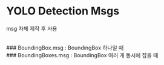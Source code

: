 # YOLO Detection Msgs

msg 자체 제작 후 사용

<br/>
### BoundingBox.msg : BoundingBox 하나일 때
<br/>
### BoundingBoxes.msg : BoundingBox 여러 개 동시에 잡을 때
